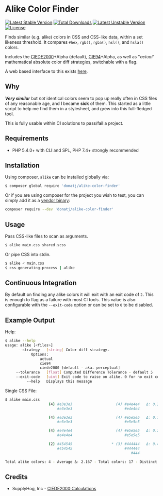 # Alike Color Finder

[![Latest Stable Version](https://poser.pugx.org/donatj/alike-color-finder/v/stable.png)](https://packagist.org/packages/donatj/alike-color-finder) 
[![Total Downloads](https://poser.pugx.org/donatj/alike-color-finder/downloads.png)](https://packagist.org/packages/donatj/alike-color-finder) 
[![Latest Unstable Version](https://poser.pugx.org/donatj/alike-color-finder/v/unstable.png)](https://packagist.org/packages/donatj/alike-color-finder) 
[![License](https://poser.pugx.org/donatj/alike-color-finder/license.png)](https://packagist.org/packages/donatj/alike-color-finder)

Finds similar (e.g. alike) colors in CSS and CSS-like data, within a set likeness threshold. It compares `#hex`, `rgb()`, `rgba()`, `hsl()`, and `hsla()` colors.

Includes the [CIEDE2000](http://en.wikipedia.org/wiki/Color_difference#CIEDE2000)+Alpha (default), [CIE94](http://en.wikipedia.org/wiki/Color_difference#CIE94)+Alpha, as well as "*actual*" mathematical absolute color diff strategies, switchable with a flag.

A web based interface to this exists [here](https://donatstudios.com/CSS-Alike-Color-Finder).

## Why

***Very similar*** but *not* identical colors seem to pop up really often in CSS files of any reasonable age, and I became **sick** of them. This started as a little script to help me find them in a stylesheet, and grew into this full-fledged tool.

This is fully usable within CI solutions to pass/fail a project.

## Requirements

- PHP 5.4.0+ with CLI and SPL, PHP 7.4+ strongly recommended

## Installation

Using composer, `alike` can be installed globally via:

```bash
$ composer global require 'donatj/alike-color-finder'
```

Or if you are using composer for the project you wish to test, you can simply add it as a [vendor binary](https://getcomposer.org/doc/articles/vendor-binaries.md):

```bash
composer require --dev 'donatj/alike-color-finder'
```

## Usage

Pass CSS-like files to scan as arguments.

```bash
$ alike main.css shared.scss
```

Or pipe CSS into stdin.

```bash
$ alike < main.css
$ css-generating-process | alike
```

## Continuous Integration

By default on finding any alike colors it will exit with an exit code of `2`. This is enough to flag as a failure with most CI tools. This value is also configurable with the `--exit-code` option or can be set to `0` to be disabled.

## Example Output

Help:

```bash
$ alike --help
usage: alike [<files>]
      --strategy   [string] Color diff strategy.
            Options:
                actual
                cie94
                ciede2000 [default - aka. perceptual]
     --tolerance   [float] Computed Difference Tolerance - default 5
     --exit-code   [uint] Exit code to raise on alike. 0 for no exit code
          --help   Displays this message
```

Single CSS File:

```bash
$ alike main.css
                    (4) #e3e3e3                    (4) #e4e4e4   Δ: 0.352
                        #e3e3e3                        #e4e4e4

                    (4) #e3e3e3                    (4) #e5e5e5   Δ: 0.705
                        #e3e3e3                        #e5e5e5

                    (4) #e4e4e4                    (4) #e5e5e5   Δ: 0.352
                        #e4e4e4                        #e5e5e5

                    (2) #454545                  * (3) #444444   Δ: 0.437
                        #454545                        #444444
                                                          #444

Total alike colors: 4 - Average Δ: 2.167 - Total colors: 17 - Distinct colors: 5
```

## Credits

- SupplyHog, Inc - [CIEDE2000 Calculations](https://github.com/supplyhog/phpOptics/blob/e94ac9cf67fb61b89ad23bee01ae32365e587afa/OpticsColorPoint.php#L45-L157)
